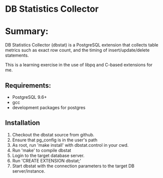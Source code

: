 DB Statistics Collector
=======================

# Summary:

DB Statistics Collector (dbstat) is a PostgreSQL extension that collects table metrics such as exact row count, and the timing of insert/update/delete statements.

This is a learning exercise in the use of libpq and C-based extensions for me.

## Requirements:

* PostgreSQL 9.6+
* gcc
* development packages for postgres

## Installation

1. Checkout the dbstat source from github.
2. Ensure that pg_config is in the user's path
3. As root, run 'make install' with dbstat.control in your cwd.
4. Run 'make' to compile dbstat
5. Login to the target database server.
6. Run 'CREATE EXTENSION dbstat;'
7. Start dbstat with the connection parameters to the target DB server/instance.

